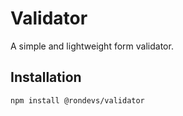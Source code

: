 # Validator

A simple and lightweight form validator.

## Installation

```bash
npm install @rondevs/validator
```
